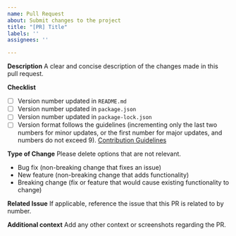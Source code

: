 ```yaml
---
name: Pull Request
about: Submit changes to the project
title: "[PR] Title"
labels: ''
assignees: ''

---
```


**Description**
A clear and concise description of the changes made in this pull request.

**Checklist**
- [ ] Version number updated in `README.md`
- [ ] Version number updated in `package.json`
- [ ] Version number updated in `package-lock.json`
- [ ] Version format follows the guidelines (incrementing only the last two numbers for minor updates, or the first number for major updates, and numbers do not exceed 9). [Contribution Guidelines](https://github.com/DemirK2/discord-bot-js/blob/main/CONTRIBUTION.md)

**Type of Change**
Please delete options that are not relevant.
- Bug fix (non-breaking change that fixes an issue)
- New feature (non-breaking change that adds functionality)
- Breaking change (fix or feature that would cause existing functionality to change)

**Related Issue**
If applicable, reference the issue that this PR is related to by number.

**Additional context**
Add any other context or screenshots regarding the PR.
